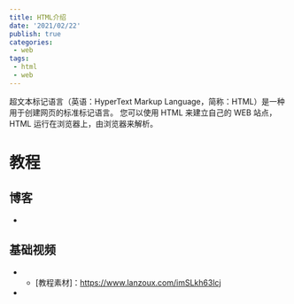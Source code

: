 ```yaml
---
title: HTML介绍
date: '2021/02/22'
publish: true
categories:
 - web
tags:
 - html
 - web
---
```


超文本标记语言（英语：HyperText Markup Language，简称：HTML）是一种用于创建网页的标准标记语言。
您可以使用 HTML 来建立自己的 WEB 站点，HTML 运行在浏览器上，由浏览器来解析。

# 教程

## 博客

* [菜鸟教程]: https://www.runoob.com/html/html-tutorial.html

## 基础视频

* [零基础必看的h5(html5)+css3+移动端前端视频教程]: https://www.bilibili.com/video/BV14J4114768
    * [教程素材]：https://www.lanzoux.com/imSLkh63lcj
* [JavaScript基础语法-dom-bom-js-es6新语法]: https://www.bilibili.com/video/BV1Sy4y1C7ha

